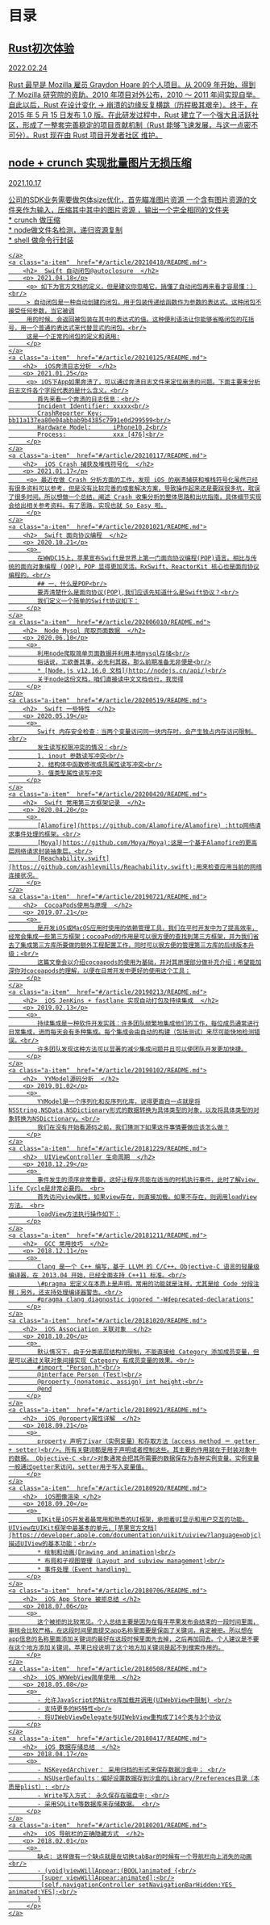 <!-- README.md -->

<!-- # 目录索引 -->

# 目录

<div class="mulu">
     <a class="a-item"  href="#/article/20220224/README.md">
        <h2>  Rust初次体验  </h2>
        <p> 2022.02.24</p>
         <p> Rust 最早是 Mozilla 雇员 Graydon Hoare 的个人项目。从 2009 年开始，得到了 Mozilla 研究院的资助。2010 年项目对外公布，2010 ～ 2011 年间实现自举。自此以后，Rust 在设计变化 -> 崩溃的边缘反复横跳（历程极其艰辛）。终于，在 2015 年 5 月 15 日发布 1.0 版。在此研发过程中，Rust 建立了一个强大且活跃社区，形成了一整套完善稳定的项目贡献机制（Rust 能够飞速发展，与这一点密不可分）。Rust 现在由 Rust 项目开发者社区 维护。
         </p>
    </a>
    <a class="a-item"  href="#/article/20211017/README.md">
        <h2>  node + crunch 实现批量图片无损压缩  </h2>
        <p> 2021.10.17</p>
         <p> 公司的SDK业务需要做包体size优化，首先瞄准图片资源
            一个含有图片资源的文件夹作为输入，压缩其中其中的图片资源 ，输出一个完全相同的文件夹
            <br/>
            * crunch  做压缩<br/>
            * node做文件名检测，递归资源复制<br/>
            * shell 做命令行封装<br/>
         </p>
        
    </a>
    <a class="a-item"  href="#/article/20210418/README.md">
        <h2>  Swift 自动闭包@autoclosure  </h2>
        <p> 2021.04.18</p>
         <p> 如下为官方文档的定义，但是建议你忽略它，搞懂了自动闭包再来看才容易懂：）<br/>
         > 自动闭包是一种自动创建的闭包，用于包装传递给函数作为参数的表达式。这种闭包不接受任何参数，当它被调
         用的时候，会返回被包装在其中的表达式的值。这种便利语法让你能够省略闭包的花括号，用一个普通的表达式来代替显式的闭包。<br/>
         这是一个正常的闭包的定义和调用:
         </p>
    </a>
    <a class="a-item"  href="#/article/20210125/README.md">
        <h2>  iOS奔溃日志分析  </h2>
        <p> 2021.01.25</p>
         <p> iOS下App如果奔溃了，可以通过奔溃日志文件来定位崩溃的问题。下面主要来分析日志文件各个字段代表的是什么含义。<br/>
            首先来看一个奔溃的日志信息：<br/>
            Incident Identifier: xxxxx<br/>
            CrashReporter Key:   bb11a137ea80e04abbab9b4385c7991e0d299599<br/>
            Hardware Model:      iPhone10,2<br/>
            Process:             xxx [476]<br/>
         </p>
    </a>
    <a class="a-item"  href="#/article/20210117/README.md">
        <h2>  iOS Crash 捕获及堆栈符号化  </h2>
        <p> 2021.01.17</p>
         <p> 最近在做 Crash 分析方面的工作，发现 iOS 的崩溃捕获和堆栈符号化虽然已经有很多资料可以参考，但是没有比较完善的成套解决方案，导致操作起来还是要踩很多坑，耽误了很多时间。所以想做一个总结，阐述 Crash 收集分析的整体思路和出坑指南，具体细节实现会给出相关参考资料。有了思路，实现也就 So Easy 啦。
         </p>
    </a>
    <a class="a-item"  href="#/article/20201021/README.md">
        <h2>  Swift 面向协议编程  </h2>
        <p> 2020.10.21</p>
         <p> 
            在WWDC15上，苹果宣布Swift是世界上第一门面向协议编程(POP)语言。相比与传统的面向对象编程 (OOP)，POP 显得更加灵活。RxSwift、ReactorKit 核心也是面向协议编程的。<br/>
            ## 一、什么是POP<br/>
            要弄清楚什么是面向协议(POP),我们应该先知道什么是Swift协议？<br/>
            我们定义一个简单的Swift协议如下：
         </p>
    </a>
    <a class="a-item"  href="#/article/202006010/README.md">
        <h2>  Node Mysql 爬取页面数据  </h2>
        <p> 2020.06.10</p>
         <p> 
            利用node爬取简单页面数据并利用本地mysql存储<br/>
            俗话说，工欲善其事，必先利其器，那么前期准备无非便是<br/>
            * [Node.js v12.16.0 文档](http://nodejs.cn/api/)<br/>
            关于node这份文档，咱们直接读中文文档也行，我觉得
         </p>
    </a>
    <a class="a-item"  href="#/article/20200519/README.md">
        <h2>  Swift 一些特性  </h2>
        <p> 2020.05.19</p>
         <p> 
            Swift 内存安全检查：当两个变量访问同一块内存时，会产生独占内存访问限制。<br/>
            发生读写权限冲突的情况：<br/>
            1. inout 参数读写冲突<br/>
            2. 结构体中函数修改成员属性读写冲突<br/>
            3. 值类型属性读写冲突
         </p>
    </a>
    <a class="a-item"  href="#/article/20200420/README.md">
        <h2>  Swift 常用第三方框架记录  </h2>
        <p> 2020.04.20</p>
         <p> 
            [Alamofire](https://github.com/Alamofire/Alamofire) :http网络请求事件处理的框架。<br/>
            [Moya](https://github.com/Moya/Moya):这是一个基于Alamofire的更高层网络请求封装抽象层。<br/>
            [Reachability.swift](https://github.com/ashleymills/Reachability.swift):用来检查应用当前的网络连接状况。
         </p>
    </a>
    <a class="a-item"  href="#/article/20190721/README.md">
        <h2>  CocoaPods使用与原理  </h2>
        <p> 2019.07.21</p>
         <p> 
            是开发iOS或MacOS应用时使用的依赖管理工具，我们在平时开发中为了提高效率，经常会集成一些第三方框架；cocoaPod的作用是可以很方便的查找到第三方框架，并为我们省去了集成第三方库所要做的额外工程配置工作，同时可以很方便的管理第三方库的后续版本升级；<br/>
            这篇文章会以介绍cocoapods的使用为基础，并对其原理部分做补充介绍；希望能加深你对cocoapods的理解，以便在日常开发中更好的使用这个工具；
         </p>
    </a>
    <a class="a-item"  href="#/article/20190213/README.md">
        <h2>  iOS JenKins + fastlane 实现自动打包及持续集成  </h2>
        <p> 2019.02.13</p>
         <p> 
            持续集成是一种软件开发实践：许多团队频繁地集成他们的工作，每位成员通常进行日常集成，进而每天会有多种集成。每个集成会由自动的构建（包括测试）来尽可能快地检测错误。<br/>
            许多团队发现这种方法可以显著的减少集成问题并且可以使团队开发更加快捷。
         </p>
    </a>
    <a class="a-item"  href="#/article/20190102/README.md">
        <h2>  YYModel源码分析  </h2>
        <p> 2019.01.02</p>
         <p> 
            YYModel是一个序列化和反序列化库，说得更直白一点就是将NSString,NSData,NSDictionary形式的数据转换为具体类型的对象，以及将具体类型的对象转换为NSDictionary。<br/>
            我们在没有开始看源码之前，我们猜测下如果这件事情要做应该怎么做？
         </p>
    </a>
    <a class="a-item"  href="#/article/20181229/README.md">
        <h2>  UIViewController 生命周期  </h2>
        <p> 2018.12.29</p>
         <p> 
            事件发生的须序非常重要，这好让程序员能在适当的时机执行事件，此时了解view life Cycle是非常必要的。 <br>
            首先访问view属性，如果view存在，则直接加载。如果不存在，则调用loadView方法。 <br>
            loadView方法执行操作如下：
         </p>
    </a>
    <a class="a-item"  href="#/article/20181211/README.md">
        <h2>  GCC 常用技巧  </h2>
        <p> 2018.12.11</p>
         <p> 
            Clang 是一个 C++ 编写，基于 LLVM 的 C/C++、Objective-C 语言的轻量级编译器，在 2013.04 开始，已经全面支持 C++11 标准。<br/>
            \#pragma 宏定义在本质上是声明，常用的功能就是注释，尤其是给 Code 分段注释；另外，还支持处理编译器警告。<br/>
            #pragma clang diagnostic ignored "-Wdeprecated-declarations"
         </p>
    </a>
    <a class="a-item"  href="#/article/20181020/README.md">
        <h2>  iOS Association 关联对象  </h2>
        <p> 2018.10.20</p>
         <p> 
            默认情况下，由于分类底层结构的限制，不能直接给 Category 添加成员变量，但是可以通过关联对象间接实现 Category 有成员变量的效果。<br/>
            #import "Person.h"<br/>
            @interface Person (Test)<br/>
            @property (nonatomic, assign) int height;<br/>
            @end
         </p>
    </a>
    <a class="a-item"  href="#/article/20180921/README.md">
        <h2>  iOS @property属性详解  </h2>
        <p> 2018.09.21</p>
         <p> 
            property 声明了ivar（实例变量）和存取方法（access method ＝ getter + setter)<br/>。所有关键词都是用于声明或者控制这些。其主要的作用就在于封装对象中的数据。 Objective-C <br/>对象通常会把其所需要的数据保存为各种实例变量。实例变量一般通过getter来访问，setter用于写入变量值。
         </p>
    </a>
    <a class="a-item"  href="#/article/20180920/README.md">
        <h2>  iOS图像渲染 </h2>
        <p> 2018.09.20</p>
         <p> 
            UIKit是iOS开发者最常用和熟悉的UI框架，承担着UI显示和用户交互的功能。UIView在UIKit框架中最基本的单元，[苹果官方文档](https://developer.apple.com/documentation/uikit/uiview?language=objc)描述UIView的基本功能：<br/>
            * 绘制和动画(Drawing and animation)<br/>
            * 布局和子视图管理（Layout and subview management)<br/>
            * 事件处理（Event handling）
         </p>
    </a>
    <a class="a-item"  href="#/article/20180706/README.md">
        <h2>  iOS App Store 被拒总结 </h2>
        <p> 2018.07.06</p>
         <p> 
            这个被拒的比较常见。个人总结主要是因为在每年苹果发布会结束的一段时间里面，审核会比较严格。在这段时间里面提交app名称里面要是保函了关键词，肯定被拒。所以想在app信息的名称里面添加关键词的最好在这段时候里面先去掉，之后再加回去。个人建议是不要在这个地方添加关键词，苹果已经说明了这个地方加关键词是起不到搜索作用的。
         </p>
    </a>
    <a class="a-item"  href="#/article/20180508/README.md">
        <h2>  iOS WKWebView简单使用  </h2>
        <p> 2018.05.08</p>
         <p> 
            - 允许JavaScript的Nitro库加载并调用(UIWebView中限制) <br/>
            - 支持更多的H5特性<br/>
            - 将UIWebViewDelegate与UIWebView重构成了14个类与3个协议
         </p>
    </a>
    <a class="a-item"  href="#/article/20180417/README.md">
        <h2>  iOS 数据存储总结  </h2>
        <p> 2018.04.17</p>
         <p> 
            - NSKeyedArchiver： 采用归档的形式来保存数据沙盒中； <br/>
            - NSUserDefaults：偏好设置数据存到沙盒的Library/Preferences目录（本质是plist）; <br/>
            - Write写入方式： 永久保存在磁盘中; <br/>
            - 采用SQLite等数据库来存储数据。 <br/>
         </p>
    </a>
    <a class="a-item"  href="#/article/20180201/README.md">
        <h2>  iOS 导航栏的正确隐藏方式  </h2>
        <p> 2018.02.01</p>
         <p> 
            缺点: 这样做有一个缺点就是在切换tabBar的时候有一个导航栏向上消失的动画<br/>
            - (void)viewWillAppear:(BOOL)animated {<br/>
             [super viewWillAppear:animated];<br/>
             [self.navigationController setNavigationBarHidden:YES animated:YES];<br/>
            }
         </p>
    </a>
</div>




